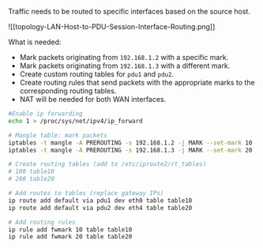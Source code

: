 Traffic needs to be routed to specific interfaces based on the source host.

![[topology-LAN-Host-to-PDU-Session-Interface-Routing.png]]

What is needed:
- Mark packets originating from `192.168.1.2` with a specific mark.
- Mark packets originating from `192.168.1.3` with a different mark.
- Create custom routing tables for `pdu1` and `pdu2`.
- Create routing rules that send packets with the appropriate marks to the corresponding routing tables.
- NAT will be needed for both WAN interfaces.

```bash
#Enable ip forwarding
echo 1 > /proc/sys/net/ipv4/ip_forward

# Mangle table: mark packets
iptables -t mangle -A PREROUTING -s 192.168.1.2 -j MARK --set-mark 10
iptables -t mangle -A PREROUTING -s 192.168.1.3 -j MARK --set-mark 20

# Create routing tables (add to /etc/iproute2/rt_tables)
# 100 table10
# 200 table20

# Add routes to tables (replace gateway IPs)
ip route add default via pdu1 dev eth0 table table10
ip route add default via pdu2 dev eth4 table table20

# Add routing rules
ip rule add fwmark 10 table table10
ip rule add fwmark 20 table table20
```
